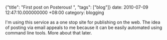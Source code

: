{"title": "First post on Posterous!  ", "tags": ["blog"]}
date: 2010-07-09 12:47:10.000000000 +08:00
category: blogging

I'm using this service as a one stop site for publishing on the web. The
idea of posting via email appeals to me because it can be easily automated
using command line tools. More about that later.
